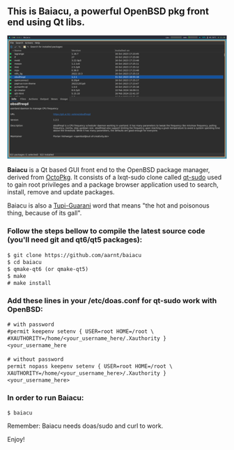 ## This is Baiacu, a powerful OpenBSD pkg front end using Qt libs.

![Main window](https://raw.githubusercontent.com/aarnt/baiacu/main/baiacu-mainwindow.png)

**Baiacu** is a Qt based GUI front end to the OpenBSD package manager, derived from [OctoPkg](http://tintaescura.com/projects/octopkg).
It consists of a lxqt-sudo clone called [qt-sudo](https://github.com/aarnt/qt-sudo) used to gain root privileges and a package browser application used to search, install, remove and update packages.

Baiacu is also a [Tupi-Guarani](https://en.wikipedia.org/wiki/Tupi%E2%80%93Guarani_languages) word that means "the hot and poisonous thing, because of its gall".

### Follow the steps bellow to compile the latest source code (you'll need git and qt6/qt5 packages):

```
$ git clone https://github.com/aarnt/baiacu
$ cd baiacu
$ qmake-qt6 (or qmake-qt5)
$ make
# make install
```

### Add these lines in your /etc/doas.conf for qt-sudo work with OpenBSD:
```
# with password
#permit keepenv setenv { USER=root HOME=/root \
#XAUTHORITY=/home/<your_username_here/.Xauthority } <your_username_here

# without password
permit nopass keepenv setenv { USER=root HOME=/root \
XAUTHORITY=/home/<your_username_here>/.Xauthority } <your_username_here>
```

### In order to run Baiacu:

```
$ baiacu
```

Remember: Baiacu needs doas/sudo and curl to work.


Enjoy!
